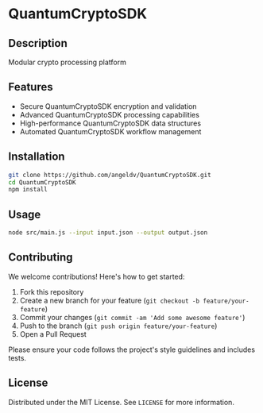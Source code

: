 # QuantumCryptoSDK

## Description

Modular crypto processing platform

## Features

- Secure QuantumCryptoSDK encryption and validation
- Advanced QuantumCryptoSDK processing capabilities
- High-performance QuantumCryptoSDK data structures
- Automated QuantumCryptoSDK workflow management
## Installation

```bash
git clone https://github.com/angeldv/QuantumCryptoSDK.git
cd QuantumCryptoSDK
npm install
```

## Usage

```bash
node src/main.js --input input.json --output output.json
```

## Contributing

We welcome contributions! Here's how to get started:

1. Fork this repository
2. Create a new branch for your feature (`git checkout -b feature/your-feature`)
3. Commit your changes (`git commit -am 'Add some awesome feature'`)
4. Push to the branch (`git push origin feature/your-feature`)
5. Open a Pull Request

Please ensure your code follows the project's style guidelines and includes tests.

## License

Distributed under the MIT License. See `LICENSE` for more information.
